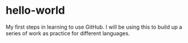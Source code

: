 # hello-world
My first steps in learning to use GitHub.
I will be using this to build up a series of work as practice for different languages.
